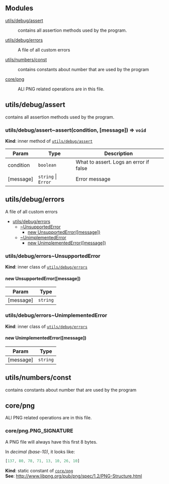 ## Modules

<dl>
<dt><a href="#module_utils/debug/assert">utils/debug/assert</a></dt>
<dd><p>contains all assertion methods used by the program.</p>
</dd>
<dt><a href="#module_utils/debug/errors">utils/debug/errors</a></dt>
<dd><p>A file of all custom errors</p>
</dd>
<dt><a href="#module_utils/numbers/const">utils/numbers/const</a></dt>
<dd><p>contains constants about number that are used by the program</p>
</dd>
<dt><a href="#module_core/png">core/png</a></dt>
<dd><p>ALl PNG related operations are in this file.</p>
</dd>
</dl>

<a name="module_utils/debug/assert"></a>

## utils/debug/assert
contains all assertion methods used by the program.

<a name="module_utils/debug/assert..assert"></a>

### utils/debug/assert~assert(condition, [message]) ⇒ <code>void</code>
**Kind**: inner method of [<code>utils/debug/assert</code>](#module_utils/debug/assert)  

| Param | Type | Description |
| --- | --- | --- |
| condition | <code>boolean</code> | What to assert. Logs an error if false |
| [message] | <code>string</code> \| <code>Error</code> | Error message |

<a name="module_utils/debug/errors"></a>

## utils/debug/errors
A file of all custom errors


* [utils/debug/errors](#module_utils/debug/errors)
    * [~UnsupportedError](#module_utils/debug/errors..UnsupportedError)
        * [new UnsupportedError([message])](#new_module_utils/debug/errors..UnsupportedError_new)
    * [~UnimplementedError](#module_utils/debug/errors..UnimplementedError)
        * [new UnimplementedError([message])](#new_module_utils/debug/errors..UnimplementedError_new)

<a name="module_utils/debug/errors..UnsupportedError"></a>

### utils/debug/errors~UnsupportedError
**Kind**: inner class of [<code>utils/debug/errors</code>](#module_utils/debug/errors)  
<a name="new_module_utils/debug/errors..UnsupportedError_new"></a>

#### new UnsupportedError([message])

| Param | Type |
| --- | --- |
| [message] | <code>string</code> | 

<a name="module_utils/debug/errors..UnimplementedError"></a>

### utils/debug/errors~UnimplementedError
**Kind**: inner class of [<code>utils/debug/errors</code>](#module_utils/debug/errors)  
<a name="new_module_utils/debug/errors..UnimplementedError_new"></a>

#### new UnimplementedError([message])

| Param | Type |
| --- | --- |
| [message] | <code>string</code> | 

<a name="module_utils/numbers/const"></a>

## utils/numbers/const
contains constants about number that are used by the program

<a name="module_core/png"></a>

## core/png
ALl PNG related operations are in this file.

<a name="module_core/png.PNG_SIGNATURE"></a>

### core/png.PNG\_SIGNATURE
A PNG file will always have this first 8 bytes.

In *decimal (base-10)*, it looks like:

```javascript
[137, 80, 78, 71, 13, 10, 26, 10]
```

**Kind**: static constant of [<code>core/png</code>](#module_core/png)  
**See**: http://www.libpng.org/pub/png/spec/1.2/PNG-Structure.html  
